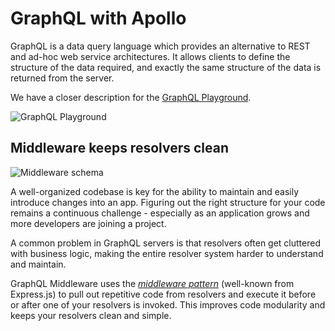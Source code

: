 # GraphQL with Apollo

GraphQL is a data query language which provides an alternative to REST and ad-hoc web service architectures. It allows clients to define the structure of the data required, and exactly the same structure of the data is returned from the server.

We have a closer description for the [GraphQL Playground](./src/graphql/GraphQL-Playground.md).

![GraphQL Playground](../.gitbook/assets/graphql-playground%20%281%29.png)

## Middleware keeps resolvers clean

![Middleware schema](../.gitbook/assets/grafik-4.png)

A well-organized codebase is key for the ability to maintain and easily introduce changes into an app. Figuring out the right structure for your code remains a continuous challenge - especially as an application grows and more developers are joining a project.

A common problem in GraphQL servers is that resolvers often get cluttered with business logic, making the entire resolver system harder to understand and maintain.

GraphQL Middleware uses the [_middleware pattern_](https://dzone.com/articles/understanding-middleware-pattern-in-expressjs) \(well-known from Express.js\) to pull out repetitive code from resolvers and execute it before or after one of your resolvers is invoked. This improves code modularity and keeps your resolvers clean and simple.


